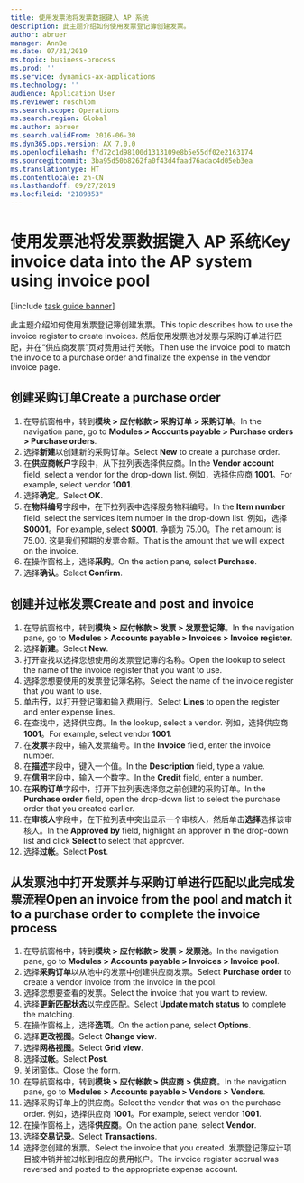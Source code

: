 ```yaml
---
title: 使用发票池将发票数据键入 AP 系统
description: 此主题介绍如何使用发票登记簿创建发票。
author: abruer
manager: AnnBe
ms.date: 07/31/2019
ms.topic: business-process
ms.prod: ''
ms.service: dynamics-ax-applications
ms.technology: ''
audience: Application User
ms.reviewer: roschlom
ms.search.scope: Operations
ms.search.region: Global
ms.author: abruer
ms.search.validFrom: 2016-06-30
ms.dyn365.ops.version: AX 7.0.0
ms.openlocfilehash: f7d72c1d98100d1313109e8b5e55df02e2163174
ms.sourcegitcommit: 3ba95d50b8262fa0f43d4faad76adac4d05eb3ea
ms.translationtype: HT
ms.contentlocale: zh-CN
ms.lasthandoff: 09/27/2019
ms.locfileid: "2189353"
---
```

# <a name="key-invoice-data-into-the-ap-system-using-invoice-pool"></a><span data-ttu-id="0dfaf-103">使用发票池将发票数据键入 AP 系统</span><span class="sxs-lookup"><span data-stu-id="0dfaf-103">Key invoice data into the AP system using invoice pool</span></span>

[!include [task guide banner](../../includes/task-guide-banner.md)]

<span data-ttu-id="0dfaf-104">此主题介绍如何使用发票登记簿创建发票。</span><span class="sxs-lookup"><span data-stu-id="0dfaf-104">This topic describes how to use the invoice register to create invoices.</span></span> <span data-ttu-id="0dfaf-105">然后使用发票池对发票与采购订单进行匹配，并在“供应商发票”页对费用进行关帐。</span><span class="sxs-lookup"><span data-stu-id="0dfaf-105">Then use the invoice pool to match the invoice to a purchase order and finalize the expense in the vendor invoice page.</span></span>


## <a name="create-a-purchase-order"></a><span data-ttu-id="0dfaf-106">创建采购订单</span><span class="sxs-lookup"><span data-stu-id="0dfaf-106">Create a purchase order</span></span>
1. <span data-ttu-id="0dfaf-107">在导航窗格中，转到**模块 > 应付帐款 > 采购订单 > 采购订单**。</span><span class="sxs-lookup"><span data-stu-id="0dfaf-107">In the navigation pane, go to **Modules > Accounts payable > Purchase orders > Purchase orders**.</span></span>
2. <span data-ttu-id="0dfaf-108">选择**新建**以创建新的采购订单。</span><span class="sxs-lookup"><span data-stu-id="0dfaf-108">Select **New** to create a purchase order.</span></span>
3. <span data-ttu-id="0dfaf-109">在**供应商帐户**字段中，从下拉列表选择供应商。</span><span class="sxs-lookup"><span data-stu-id="0dfaf-109">In the **Vendor account** field, select a vendor for the drop-down list.</span></span> <span data-ttu-id="0dfaf-110">例如，选择供应商 **1001**。</span><span class="sxs-lookup"><span data-stu-id="0dfaf-110">For example, select vendor **1001**.</span></span>
4. <span data-ttu-id="0dfaf-111">选择**确定**。</span><span class="sxs-lookup"><span data-stu-id="0dfaf-111">Select **OK**.</span></span>
5. <span data-ttu-id="0dfaf-112">在**物料编号**字段中，在下拉列表中选择服务物料编号。</span><span class="sxs-lookup"><span data-stu-id="0dfaf-112">In the **Item number** field, select the services item number in the drop-down list.</span></span> <span data-ttu-id="0dfaf-113">例如，选择 **S0001**。</span><span class="sxs-lookup"><span data-stu-id="0dfaf-113">For example, select **S0001**.</span></span> <span data-ttu-id="0dfaf-114">净额为 75.00。</span><span class="sxs-lookup"><span data-stu-id="0dfaf-114">The net amount is 75.00.</span></span>  <span data-ttu-id="0dfaf-115">这是我们预期的发票金额。</span><span class="sxs-lookup"><span data-stu-id="0dfaf-115">That is the amount that we will expect on the invoice.</span></span>  
6. <span data-ttu-id="0dfaf-116">在操作窗格上，选择**采购**。</span><span class="sxs-lookup"><span data-stu-id="0dfaf-116">On the action pane, select **Purchase**.</span></span>
7. <span data-ttu-id="0dfaf-117">选择**确认**。</span><span class="sxs-lookup"><span data-stu-id="0dfaf-117">Select **Confirm**.</span></span>

## <a name="create-and-post-and-invoice"></a><span data-ttu-id="0dfaf-118">创建并过帐发票</span><span class="sxs-lookup"><span data-stu-id="0dfaf-118">Create and post and invoice</span></span>
1. <span data-ttu-id="0dfaf-119">在导航窗格中，转到**模块 > 应付帐款 > 发票 > 发票登记簿**。</span><span class="sxs-lookup"><span data-stu-id="0dfaf-119">In the navigation pane, go to **Modules > Accounts payable > Invoices > Invoice register**.</span></span>
2. <span data-ttu-id="0dfaf-120">选择**新建**。</span><span class="sxs-lookup"><span data-stu-id="0dfaf-120">Select **New**.</span></span>
3. <span data-ttu-id="0dfaf-121">打开查找以选择您想使用的发票登记簿的名称。</span><span class="sxs-lookup"><span data-stu-id="0dfaf-121">Open the lookup to select the name of the invoice register that you want to use.</span></span>
4. <span data-ttu-id="0dfaf-122">选择您想要使用的发票登记簿名称。</span><span class="sxs-lookup"><span data-stu-id="0dfaf-122">Select the name of the invoice register that you want to use.</span></span>
5. <span data-ttu-id="0dfaf-123">单击**行**，以打开登记簿和输入费用行。</span><span class="sxs-lookup"><span data-stu-id="0dfaf-123">Select **Lines** to open the register and enter expense lines.</span></span>
6. <span data-ttu-id="0dfaf-124">在查找中，选择供应商。</span><span class="sxs-lookup"><span data-stu-id="0dfaf-124">In the lookup, select a vendor.</span></span> <span data-ttu-id="0dfaf-125">例如，选择供应商 **1001**。</span><span class="sxs-lookup"><span data-stu-id="0dfaf-125">For example, select vendor **1001**.</span></span>
7. <span data-ttu-id="0dfaf-126">在**发票**字段中，输入发票编号。</span><span class="sxs-lookup"><span data-stu-id="0dfaf-126">In the **Invoice** field, enter the invoice number.</span></span>
8. <span data-ttu-id="0dfaf-127">在**描述**字段中，键入一个值。</span><span class="sxs-lookup"><span data-stu-id="0dfaf-127">In the **Description** field, type a value.</span></span>
9. <span data-ttu-id="0dfaf-128">在**信用**字段中，输入一个数字。</span><span class="sxs-lookup"><span data-stu-id="0dfaf-128">In the **Credit** field, enter a number.</span></span>
10. <span data-ttu-id="0dfaf-129">在**采购订单**字段中，打开下拉列表选择您之前创建的采购订单。</span><span class="sxs-lookup"><span data-stu-id="0dfaf-129">In the **Purchase order** field, open the drop-down list to select the purchase order that you created earlier.</span></span>
11. <span data-ttu-id="0dfaf-130">在**审核人**字段中，在下拉列表中突出显示一个审核人，然后单击**选择**选择该审核人。</span><span class="sxs-lookup"><span data-stu-id="0dfaf-130">In the **Approved by** field, highlight an approver in the drop-down list and click **Select** to select that approver.</span></span>
12. <span data-ttu-id="0dfaf-131">选择**过帐**。</span><span class="sxs-lookup"><span data-stu-id="0dfaf-131">Select **Post**.</span></span>

## <a name="open-an-invoice-from-the-pool-and-match-it-to-a-purchase-order-to-complete-the-invoice-process"></a><span data-ttu-id="0dfaf-132">从发票池中打开发票并与采购订单进行匹配以此完成发票流程</span><span class="sxs-lookup"><span data-stu-id="0dfaf-132">Open an invoice from the pool and match it to a purchase order to complete the invoice process</span></span>
1. <span data-ttu-id="0dfaf-133">在导航窗格中，转到**模块 > 应付帐款 > 发票 > 发票池**。</span><span class="sxs-lookup"><span data-stu-id="0dfaf-133">In the navigation pane, go to **Modules > Accounts payable > Invoices > Invoice pool**.</span></span>
2. <span data-ttu-id="0dfaf-134">选择**采购订单**以从池中的发票中创建供应商发票。</span><span class="sxs-lookup"><span data-stu-id="0dfaf-134">Select **Purchase order** to create a vendor invoice from the invoice in the pool.</span></span>
3. <span data-ttu-id="0dfaf-135">选择您想要查看的发票。</span><span class="sxs-lookup"><span data-stu-id="0dfaf-135">Select the invoice that you want to review.</span></span>
4. <span data-ttu-id="0dfaf-136">选择**更新匹配状态**以完成匹配。</span><span class="sxs-lookup"><span data-stu-id="0dfaf-136">Select **Update match status** to complete the matching.</span></span>
5. <span data-ttu-id="0dfaf-137">在操作窗格上，选择**选项**。</span><span class="sxs-lookup"><span data-stu-id="0dfaf-137">On the action pane, select **Options**.</span></span>
6. <span data-ttu-id="0dfaf-138">选择**更改视图**。</span><span class="sxs-lookup"><span data-stu-id="0dfaf-138">Select **Change view**.</span></span>
7. <span data-ttu-id="0dfaf-139">选择**网格视图**。</span><span class="sxs-lookup"><span data-stu-id="0dfaf-139">Select **Grid view**.</span></span>
8. <span data-ttu-id="0dfaf-140">选择**过帐**。</span><span class="sxs-lookup"><span data-stu-id="0dfaf-140">Select **Post**.</span></span>
9. <span data-ttu-id="0dfaf-141">关闭窗体。</span><span class="sxs-lookup"><span data-stu-id="0dfaf-141">Close the form.</span></span>
10. <span data-ttu-id="0dfaf-142">在导航窗格中，转到**模块 > 应付帐款 > 供应商 > 供应商**。</span><span class="sxs-lookup"><span data-stu-id="0dfaf-142">In the navigation pane, go to **Modules > Accounts payable > Vendors > Vendors**.</span></span>
11. <span data-ttu-id="0dfaf-143">选择采购订单上的供应商。</span><span class="sxs-lookup"><span data-stu-id="0dfaf-143">Select the vendor that was on the purchase order.</span></span> <span data-ttu-id="0dfaf-144">例如，选择供应商 **1001**。</span><span class="sxs-lookup"><span data-stu-id="0dfaf-144">For example, select vendor **1001**.</span></span>
12. <span data-ttu-id="0dfaf-145">在操作窗格上，选择**供应商**。</span><span class="sxs-lookup"><span data-stu-id="0dfaf-145">On the action pane, select **Vendor**.</span></span>
13. <span data-ttu-id="0dfaf-146">选择**交易记录**。</span><span class="sxs-lookup"><span data-stu-id="0dfaf-146">Select **Transactions**.</span></span>
14. <span data-ttu-id="0dfaf-147">选择您创建的发票。</span><span class="sxs-lookup"><span data-stu-id="0dfaf-147">Select the invoice that you created.</span></span> <span data-ttu-id="0dfaf-148">发票登记簿应计项目被冲销并被过帐到相应的费用帐户。</span><span class="sxs-lookup"><span data-stu-id="0dfaf-148">The invoice register accrual was reversed and posted to the appropriate expense account.</span></span>  

